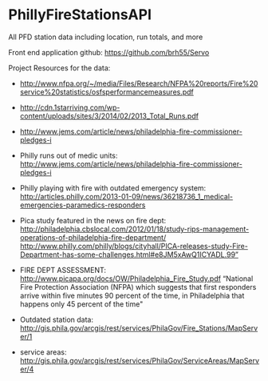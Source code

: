# PhillyFireStationsAPI
All PFD station data including location, run totals, and more

Front end application github: https://github.com/brh55/Servo

Project Resources for the data:
- http://www.nfpa.org/~/media/Files/Research/NFPA%20reports/Fire%20service%20statistics/osfsperformancemeasures.pdf
- http://cdn.1starriving.com/wp-content/uploads/sites/3/2014/02/2013_Total_Runs.pdf
- http://www.jems.com/article/news/philadelphia-fire-commissioner-pledges-i
- Philly runs out of medic units: http://www.jems.com/article/news/philadelphia-fire-commissioner-pledges-i

- Philly playing with fire with outdated emergency system: http://articles.philly.com/2013-01-09/news/36218736_1_medical-emergencies-paramedics-responders

- Pica study featured in the news on fire dept: http://philadelphia.cbslocal.com/2012/01/18/study-rips-management-operations-of-philadelphia-fire-department/
http://www.philly.com/philly/blogs/cityhall/PICA-releases-study-Fire-Department-has-some-challenges.html#e8JM5xAwQ1ICYADL.99”

- FIRE DEPT ASSESSMENT: http://www.picapa.org/docs/OW/Philadelphia_Fire_Study.pdf
“National Fire Protection Association (NFPA) which suggests that first responders arrive within five minutes 90 percent of the time, in Philadelphia that happens only 45 percent of the time"

- Outdated station data: http://gis.phila.gov/arcgis/rest/services/PhilaGov/Fire_Stations/MapServer/1
- service areas: http://gis.phila.gov/arcgis/rest/services/PhilaGov/ServiceAreas/MapServer/4
